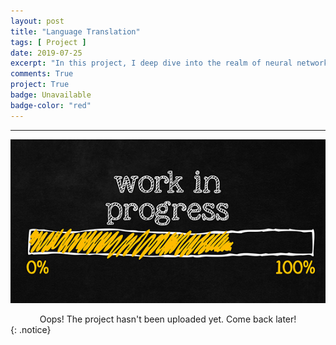 ```yaml
---
layout: post
title: "Language Translation"
tags: [ Project ]
date: 2019-07-25
excerpt: "In this project, I deep dive into the realm of neural network machine translation. I wish to train a sequence to sequence model on a dataset of English and French sentences that can translate new sentences from English to French."
comments: True
project: True
badge: Unavailable
badge-color: "red"
---
```


---

![png](/assets/img/wip.jpg)
<center> Oops! The project hasn't been uploaded yet. Come back later! </center>
{: .notice}
